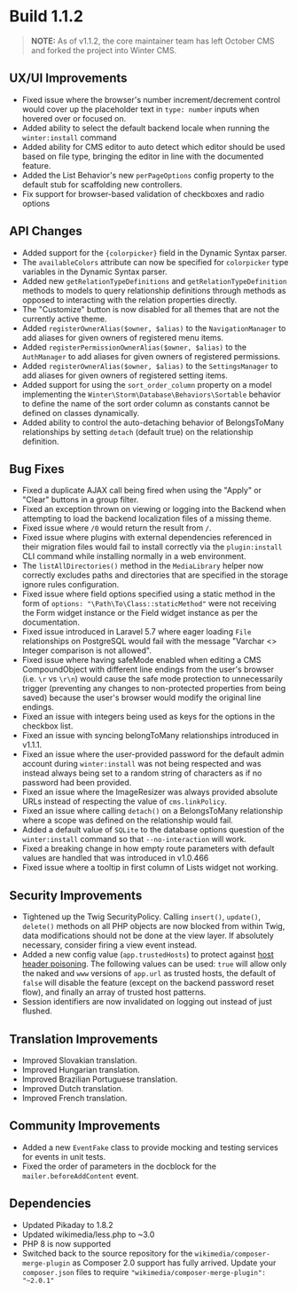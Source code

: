 # Build 1.1.2

> **NOTE:** As of v1.1.2, the core maintainer team has left October CMS and forked the project into Winter CMS.

## UX/UI Improvements
- Fixed issue where the browser's number increment/decrement control would cover up the placeholder text in `type: number` inputs when hovered over or focused on.
- Added ability to select the default backend locale when running the `winter:install` command
- Added ability for CMS editor to auto detect which editor should be used based on file type, bringing the editor in line with the documented feature.
- Added the List Behavior's new `perPageOptions` config property to the default stub for scaffolding new controllers.
- Fix support for browser-based validation of checkboxes and radio options

## API Changes
- Added support for the `{colorpicker}` field in the Dynamic Syntax parser.
- The `availableColors` attribute can now be specified for `colorpicker` type variables in the Dynamic Syntax parser.
- Added new `getRelationTypeDefinitions` and `getRelationTypeDefinition` methods to models to query relationship definitions through methods as opposed to interacting with the relation properties directly.
- The "Customize" button is now disabled for all themes that are not the currently active theme.
- Added `registerOwnerAlias($owner, $alias)` to the `NavigationManager` to add aliases for given owners of registered menu items.
- Added `registerPermissionOwnerAlias($owner, $alias)` to the `AuthManager` to add aliases for given owners of registered permissions.
- Added `registerOwnerAlias($owner, $alias)` to the `SettingsManager` to add aliases for given owners of registered setting items.
- Added support for using the `sort_order_column` property on a model implementing the `Winter\Storm\Database\Behaviors\Sortable` behavior to define the name of the sort order column as constants cannot be defined on classes dynamically.
- Added ability to control the auto-detaching behavior of BelongsToMany relationships by setting `detach` (default true) on the relationship definition.

## Bug Fixes
- Fixed a duplicate AJAX call being fired when using the "Apply" or "Clear" buttons in a group filter.
- Fixed an exception thrown on viewing or logging into the Backend when attempting to load the backend localization files of a missing theme.
- Fixed issue where `/0` would return the result from `/`.
- Fixed issue where plugins with external dependencies referenced in their migration files would fail to install correctly via the `plugin:install` CLI command while installing normally in a web environment.
- The `listAllDirectories()` method in the `MediaLibrary` helper now correctly excludes paths and directories that are specified in the storage ignore rules configuration.
- Fixed issue where field options specified using a static method in the form of `options: "\Path\To\Class::staticMethod"` were not receiving the Form widget instance or the Field widget instance as per the documentation.
- Fixed issue introduced in Laravel 5.7 where eager loading `File` relationships on PostgreSQL would fail with the message "Varchar <> Integer comparison is not allowed".
- Fixed issue where having safeMode enabled when editing a CMS CompoundObject with different line endings from the user's browser (i.e. `\r` vs `\r\n`) would cause the safe mode protection to unnecessarily trigger (preventing any changes to non-protected properties from being saved) because the user's browser would modify the original line endings.
- Fixed an issue with integers being used as keys for the options in the checkbox list.
- Fixed an issue with syncing belongToMany relationships introduced in v1.1.1.
- Fixed an issue where the user-provided password for the default admin account during `winter:install` was not being respected and was instead always being set to a random string of characters as if no password had been provided.
- Fixed an issue where the ImageResizer was always provided absolute URLs instead of respecting the value of `cms.linkPolicy`.
- Fixed an issue where calling `detach()` on a BelongsToMany relationship where a scope was defined on the relationship would fail.
- Added a default value of `SQLite` to the database options question of the `winter:install` command so that `--no-interaction` will work.
- Fixed a breaking change in how empty route parameters with default values are handled that was introduced in v1.0.466
- Fixed issue where a tooltip in first column of Lists widget not working.

## Security Improvements
- Tightened up the Twig SecurityPolicy. Calling `insert()`, `update()`, `delete()` methods on all PHP objects are now blocked from within Twig, data modifications should not be done at the view layer. If absolutely necessary, consider firing a view event instead.
- Added a new config value (`app.trustedHosts`) to protect against [host header poisoning](https://portswigger.net/web-security/host-header). The following values can be used: `true` will allow only the naked and `www` versions of `app.url` as trusted hosts, the default of `false` will disable the feature (except on the backend password reset flow), and finally an array of trusted host patterns.
- Session identifiers are now invalidated on logging out instead of just flushed.

## Translation Improvements
- Improved Slovakian translation.
- Improved Hungarian translation.
- Improved Brazilian Portuguese translation.
- Improved Dutch translation.
- Improved French translation.

## Community Improvements
- Added a new `EventFake` class to provide mocking and testing services for events in unit tests.
- Fixed the order of parameters in the docblock for the `mailer.beforeAddContent` event.

## Dependencies
- Updated Pikaday to 1.8.2
- Updated wikimedia/less.php to ~3.0
- PHP 8 is now supported
- Switched back to the source repository for the `wikimedia/composer-merge-plugin` as Composer 2.0 support has fully arrived. Update your `composer.json` files to require `"wikimedia/composer-merge-plugin": "~2.0.1"`
